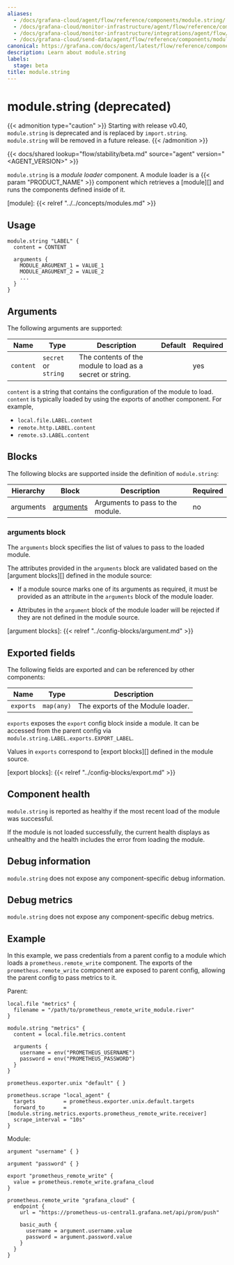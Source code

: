 ```yaml
---
aliases:
  - /docs/grafana-cloud/agent/flow/reference/components/module.string/
  - /docs/grafana-cloud/monitor-infrastructure/agent/flow/reference/components/module.string/
  - /docs/grafana-cloud/monitor-infrastructure/integrations/agent/flow/reference/components/module.string/
  - /docs/grafana-cloud/send-data/agent/flow/reference/components/module.string/
canonical: https://grafana.com/docs/agent/latest/flow/reference/components/module.string/
description: Learn about module.string
labels:
  stage: beta
title: module.string
---
```


# module.string (deprecated)

{{< admonition type="caution" >}}
Starting with release v0.40, `module.string` is deprecated and is replaced by `import.string`.
`module.string` will be removed in a future release.
{{< /admonition >}}

{{< docs/shared lookup="flow/stability/beta.md" source="agent" version="<AGENT_VERSION>" >}}

`module.string` is a _module loader_ component. A module loader is a {{< param "PRODUCT_NAME" >}}
component which retrieves a [module][] and runs the components defined inside of it.

[module]: {{< relref "../../concepts/modules.md" >}}

## Usage

```river
module.string "LABEL" {
  content = CONTENT

  arguments {
    MODULE_ARGUMENT_1 = VALUE_1
    MODULE_ARGUMENT_2 = VALUE_2
    ...
  }
}
```

## Arguments

The following arguments are supported:

| Name      | Type                 | Description                                               | Default | Required |
| --------- | -------------------- | --------------------------------------------------------- | ------- | -------- |
| `content` | `secret` or `string` | The contents of the module to load as a secret or string. |         | yes      |

`content` is a string that contains the configuration of the module to load.
`content` is typically loaded by using the exports of another component. For example,

- `local.file.LABEL.content`
- `remote.http.LABEL.content`
- `remote.s3.LABEL.content`

## Blocks

The following blocks are supported inside the definition of `module.string`:

| Hierarchy | Block         | Description                      | Required |
| --------- | ------------- | -------------------------------- | -------- |
| arguments | [arguments][] | Arguments to pass to the module. | no       |

[arguments]: #arguments-block

### arguments block

The `arguments` block specifies the list of values to pass to the loaded
module.

The attributes provided in the `arguments` block are validated based on the
[argument blocks][] defined in the module source:

- If a module source marks one of its arguments as required, it must be
  provided as an attribute in the `arguments` block of the module loader.

- Attributes in the `argument` block of the module loader will be rejected if
  they are not defined in the module source.

[argument blocks]: {{< relref "../config-blocks/argument.md" >}}

## Exported fields

The following fields are exported and can be referenced by other components:

| Name      | Type       | Description                       |
| --------- | ---------- | --------------------------------- |
| `exports` | `map(any)` | The exports of the Module loader. |

`exports` exposes the `export` config block inside a module. It can be accessed
from the parent config via `module.string.LABEL.exports.EXPORT_LABEL`.

Values in `exports` correspond to [export blocks][] defined in the module
source.

[export blocks]: {{< relref "../config-blocks/export.md" >}}

## Component health

`module.string` is reported as healthy if the most recent load of the module was
successful.

If the module is not loaded successfully, the current health displays as
unhealthy and the health includes the error from loading the module.

## Debug information

`module.string` does not expose any component-specific debug information.

## Debug metrics

`module.string` does not expose any component-specific debug metrics.

## Example

In this example, we pass credentials from a parent config to a module which loads
a `prometheus.remote_write` component. The exports of the
`prometheus.remote_write` component are exposed to parent config, allowing
the parent config to pass metrics to it.

Parent:

```river
local.file "metrics" {
  filename = "/path/to/prometheus_remote_write_module.river"
}

module.string "metrics" {
  content = local.file.metrics.content

  arguments {
    username = env("PROMETHEUS_USERNAME")
    password = env("PROMETHEUS_PASSWORD")
  }
}

prometheus.exporter.unix "default" { }

prometheus.scrape "local_agent" {
  targets         = prometheus.exporter.unix.default.targets
  forward_to      = [module.string.metrics.exports.prometheus_remote_write.receiver]
  scrape_interval = "10s"
}
```

Module:

```river
argument "username" { }

argument "password" { }

export "prometheus_remote_write" {
  value = prometheus.remote_write.grafana_cloud
}

prometheus.remote_write "grafana_cloud" {
  endpoint {
    url = "https://prometheus-us-central1.grafana.net/api/prom/push"

    basic_auth {
      username = argument.username.value
      password = argument.password.value
    }
  }
}
```
